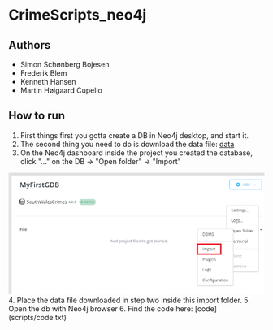 ﻿# CrimeScripts_neo4j

## Authors 
- Simon Schønberg Bojesen<br>
- Frederik Blem<br>
- Kenneth Hansen<br>
- Martin Høigaard Cupello

## How to run
1. First things first you gotta create a DB in Neo4j desktop, and start it.
2. The second thing you need to do is download the data file:
[data](data/2021-02-south-wales-street.csv)
3. On the Neo4j dashboard inside the project you created the database, click "..." on the DB -> "Open folder" -> "Import"
<img src="images/import-placement2.png">
4. Place the data file downloaded in step two inside this import folder.
5. Open the db with Neo4j browser
6. Find the code here:
[code](scripts/code.txt)
